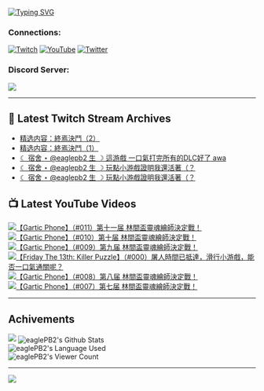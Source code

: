 <!--### Hello people, I'm EaglePB2 - The one who building something for fun 👋
Thank you for standby for this profile.   
The purpose of this profile is coming soon.   
You may come back later, as you wish if this readme.md is updated.   -->

<a href="https://git.io/typing-svg"><img src="https://readme-typing-svg.herokuapp.com?font=Fira+Code&duration=1000&pause=5000&vCenter=true&random=false&width=500&lines=%F0%9F%91%8B+Hello+Everyone%2C+I'm+EaglePB2.;%F0%9F%99%87+Thank+you+for+stopping+by+my+profile.+;%F0%9F%94%AD+%3D%3D%3D%3D+%F0%9F%94%AD;%F0%9F%91%8B+%E4%BD%A0%E5%A5%BD%EF%BC%8C%E6%AD%A1%E8%BF%8E%E4%BE%86%E5%88%B0%E6%88%91%E7%9A%84%E4%BB%A3%E7%A2%BC%E5%BA%AB%E3%80%82;%F0%9F%99%87+%E6%84%9F%E8%AC%9D%E5%89%8D%E4%BE%86%E5%8F%83%E8%A7%80%E5%B0%8F%E5%B1%8B+owo~" alt="Typing SVG" /></a>

### Connections:

[![Twitch](https://img.shields.io/badge/Twitch-9347FF?style=flat-square&logo=twitch&logoColor=white)](https://www.twitch.tv/eaglepb2)
[![YouTube](https://img.shields.io/badge/YouTube-%23FF0000.svg?style=flat-square&logo=YouTube&logoColor=white)](https://www.youtube.com/eaglepb2)
[![Twitter](https://img.shields.io/badge/Twitter-%231DA1F2.svg?style=flat-square&logo=Twitter&logoColor=white)](https://twitter.com/eaglepb2)

### Discord Server:

[![](https://invidget.switchblade.xyz/qKrub9b?theme=dark&language=ch)](https://discord.gg/qKrub9b)

---

## 👾 Latest Twitch Stream Archives
<!-- TWITCH:START -->
- [精选内容：終焉決鬥（2）](https://www.twitch.tv/videos/2400633957)
- [精选内容：終焉決鬥（1）](https://www.twitch.tv/videos/2400633622)
- [☾ 宿舍 ⋆ @eaglepb2 生 ☽ 這游戲 一口氣打完所有的DLC好了 awa](https://www.twitch.tv/videos/2398386125)
- [☾ 宿舍 ⋆ @eaglepb2 生 ☽ 玩點小游戲證明我還活著（？](https://www.twitch.tv/videos/2397695131)
- [☾ 宿舍 ⋆ @eaglepb2 生 ☽ 玩點小游戲證明我還活著（？](https://www.twitch.tv/videos/2395896833)
<!-- TWITCH:END -->



## 📺 Latest YouTube Videos
<!-- YOUTUBE:START -->
<!-- YOUTUBE:END -->

<!-- BEGIN YOUTUBE-CARDS -->
<a href="https://www.youtube.com/watch?v=ufFTN3FEnHU">
  <picture>
    <source media="(prefers-color-scheme: dark)" srcset="https://ytcards.demolab.com/?id=ufFTN3FEnHU&title=%E3%80%90Gartic+Phone%E3%80%91%EF%BC%88%23011%EF%BC%89%E7%AC%AC%E5%8D%81%E4%B8%80%E5%B1%8A+%E6%9E%97%E9%96%93%E7%9B%83%E9%9D%88%E9%AD%82%E7%B9%AA%E5%B8%AB%E6%B1%BA%E5%AE%9A%E6%88%B0%EF%BC%81&lang=zh&timestamp=1741423788&background_color=%230d1117&title_color=%23ffffff&stats_color=%23dedede&max_title_lines=1&width=250&border_radius=5&duration=8843">
    <img src="https://ytcards.demolab.com/?id=ufFTN3FEnHU&title=%E3%80%90Gartic+Phone%E3%80%91%EF%BC%88%23011%EF%BC%89%E7%AC%AC%E5%8D%81%E4%B8%80%E5%B1%8A+%E6%9E%97%E9%96%93%E7%9B%83%E9%9D%88%E9%AD%82%E7%B9%AA%E5%B8%AB%E6%B1%BA%E5%AE%9A%E6%88%B0%EF%BC%81&lang=zh&timestamp=1741423788&background_color=%23ffffff&title_color=%2324292f&stats_color=%2357606a&max_title_lines=1&width=250&border_radius=5&duration=8843" alt="【Gartic Phone】（#011）第十一届 林間盃靈魂繪師決定戰！" title="【Gartic Phone】（#011）第十一届 林間盃靈魂繪師決定戰！">
  </picture>
</a>
<a href="https://www.youtube.com/watch?v=rLiz6Daw1VU">
  <picture>
    <source media="(prefers-color-scheme: dark)" srcset="https://ytcards.demolab.com/?id=rLiz6Daw1VU&title=%E3%80%90Gartic+Phone%E3%80%91%EF%BC%88%23010%EF%BC%89%E7%AC%AC%E5%8D%81%E5%B1%8A+%E6%9E%97%E9%96%93%E7%9B%83%E9%9D%88%E9%AD%82%E7%B9%AA%E5%B8%AB%E6%B1%BA%E5%AE%9A%E6%88%B0%EF%BC%81&lang=zh&timestamp=1741328710&background_color=%230d1117&title_color=%23ffffff&stats_color=%23dedede&max_title_lines=1&width=250&border_radius=5&duration=10133">
    <img src="https://ytcards.demolab.com/?id=rLiz6Daw1VU&title=%E3%80%90Gartic+Phone%E3%80%91%EF%BC%88%23010%EF%BC%89%E7%AC%AC%E5%8D%81%E5%B1%8A+%E6%9E%97%E9%96%93%E7%9B%83%E9%9D%88%E9%AD%82%E7%B9%AA%E5%B8%AB%E6%B1%BA%E5%AE%9A%E6%88%B0%EF%BC%81&lang=zh&timestamp=1741328710&background_color=%23ffffff&title_color=%2324292f&stats_color=%2357606a&max_title_lines=1&width=250&border_radius=5&duration=10133" alt="【Gartic Phone】（#010）第十届 林間盃靈魂繪師決定戰！" title="【Gartic Phone】（#010）第十届 林間盃靈魂繪師決定戰！">
  </picture>
</a>
<a href="https://www.youtube.com/watch?v=ZZX9qT1WD6Y">
  <picture>
    <source media="(prefers-color-scheme: dark)" srcset="https://ytcards.demolab.com/?id=ZZX9qT1WD6Y&title=%E3%80%90Gartic+Phone%E3%80%91%EF%BC%88%23009%EF%BC%89%E7%AC%AC%E4%B9%9D%E5%B1%8A+%E6%9E%97%E9%96%93%E7%9B%83%E9%9D%88%E9%AD%82%E7%B9%AA%E5%B8%AB%E6%B1%BA%E5%AE%9A%E6%88%B0%EF%BC%81&lang=zh&timestamp=1741280380&background_color=%230d1117&title_color=%23ffffff&stats_color=%23dedede&max_title_lines=1&width=250&border_radius=5&duration=6825">
    <img src="https://ytcards.demolab.com/?id=ZZX9qT1WD6Y&title=%E3%80%90Gartic+Phone%E3%80%91%EF%BC%88%23009%EF%BC%89%E7%AC%AC%E4%B9%9D%E5%B1%8A+%E6%9E%97%E9%96%93%E7%9B%83%E9%9D%88%E9%AD%82%E7%B9%AA%E5%B8%AB%E6%B1%BA%E5%AE%9A%E6%88%B0%EF%BC%81&lang=zh&timestamp=1741280380&background_color=%23ffffff&title_color=%2324292f&stats_color=%2357606a&max_title_lines=1&width=250&border_radius=5&duration=6825" alt="【Gartic Phone】（#009）第九届 林間盃靈魂繪師決定戰！" title="【Gartic Phone】（#009）第九届 林間盃靈魂繪師決定戰！">
  </picture>
</a>
<a href="https://www.youtube.com/watch?v=Mxt4r8jVbkM">
  <picture>
    <source media="(prefers-color-scheme: dark)" srcset="https://ytcards.demolab.com/?id=Mxt4r8jVbkM&title=%E3%80%90Friday+The+13th%3A+Killer+Puzzle%E3%80%91%EF%BC%88%23000%EF%BC%89%E5%B1%A0%E4%BA%BA%E6%99%82%E9%96%93%E5%B7%B2%E6%8A%B5%E9%81%94%EF%BC%8C%E6%BB%91%E8%A1%8C%E5%B0%8F%E6%B8%B8%E6%88%B2%EF%BC%8C%E8%83%BD%E5%90%A6%E4%B8%80%E5%8F%A3%E6%B0%A3%E9%80%9A%E9%97%9C%E5%91%A2%EF%BC%9F&lang=zh&timestamp=1741251335&background_color=%230d1117&title_color=%23ffffff&stats_color=%23dedede&max_title_lines=1&width=250&border_radius=5&duration=13839">
    <img src="https://ytcards.demolab.com/?id=Mxt4r8jVbkM&title=%E3%80%90Friday+The+13th%3A+Killer+Puzzle%E3%80%91%EF%BC%88%23000%EF%BC%89%E5%B1%A0%E4%BA%BA%E6%99%82%E9%96%93%E5%B7%B2%E6%8A%B5%E9%81%94%EF%BC%8C%E6%BB%91%E8%A1%8C%E5%B0%8F%E6%B8%B8%E6%88%B2%EF%BC%8C%E8%83%BD%E5%90%A6%E4%B8%80%E5%8F%A3%E6%B0%A3%E9%80%9A%E9%97%9C%E5%91%A2%EF%BC%9F&lang=zh&timestamp=1741251335&background_color=%23ffffff&title_color=%2324292f&stats_color=%2357606a&max_title_lines=1&width=250&border_radius=5&duration=13839" alt="【Friday The 13th: Killer Puzzle】（#000）屠人時間已抵達，滑行小游戲，能否一口氣通關呢？" title="【Friday The 13th: Killer Puzzle】（#000）屠人時間已抵達，滑行小游戲，能否一口氣通關呢？">
  </picture>
</a>
<a href="https://www.youtube.com/watch?v=ocddcntCN3Q">
  <picture>
    <source media="(prefers-color-scheme: dark)" srcset="https://ytcards.demolab.com/?id=ocddcntCN3Q&title=%E3%80%90Gartic+Phone%E3%80%91%EF%BC%88%23008%EF%BC%89%E7%AC%AC%E5%85%AB%E5%B1%8A+%E6%9E%97%E9%96%93%E7%9B%83%E9%9D%88%E9%AD%82%E7%B9%AA%E5%B8%AB%E6%B1%BA%E5%AE%9A%E6%88%B0%EF%BC%81&lang=zh&timestamp=1741163170&background_color=%230d1117&title_color=%23ffffff&stats_color=%23dedede&max_title_lines=1&width=250&border_radius=5&duration=8335">
    <img src="https://ytcards.demolab.com/?id=ocddcntCN3Q&title=%E3%80%90Gartic+Phone%E3%80%91%EF%BC%88%23008%EF%BC%89%E7%AC%AC%E5%85%AB%E5%B1%8A+%E6%9E%97%E9%96%93%E7%9B%83%E9%9D%88%E9%AD%82%E7%B9%AA%E5%B8%AB%E6%B1%BA%E5%AE%9A%E6%88%B0%EF%BC%81&lang=zh&timestamp=1741163170&background_color=%23ffffff&title_color=%2324292f&stats_color=%2357606a&max_title_lines=1&width=250&border_radius=5&duration=8335" alt="【Gartic Phone】（#008）第八届 林間盃靈魂繪師決定戰！" title="【Gartic Phone】（#008）第八届 林間盃靈魂繪師決定戰！">
  </picture>
</a>
<a href="https://www.youtube.com/watch?v=L7VWW7LlN68">
  <picture>
    <source media="(prefers-color-scheme: dark)" srcset="https://ytcards.demolab.com/?id=L7VWW7LlN68&title=%E3%80%90Gartic+Phone%E3%80%91%EF%BC%88%23007%EF%BC%89%E7%AC%AC%E4%B8%83%E5%B1%8A+%E6%9E%97%E9%96%93%E7%9B%83%E9%9D%88%E9%AD%82%E7%B9%AA%E5%B8%AB%E6%B1%BA%E5%AE%9A%E6%88%B0%EF%BC%81&lang=zh&timestamp=1741066935&background_color=%230d1117&title_color=%23ffffff&stats_color=%23dedede&max_title_lines=1&width=250&border_radius=5&duration=11400">
    <img src="https://ytcards.demolab.com/?id=L7VWW7LlN68&title=%E3%80%90Gartic+Phone%E3%80%91%EF%BC%88%23007%EF%BC%89%E7%AC%AC%E4%B8%83%E5%B1%8A+%E6%9E%97%E9%96%93%E7%9B%83%E9%9D%88%E9%AD%82%E7%B9%AA%E5%B8%AB%E6%B1%BA%E5%AE%9A%E6%88%B0%EF%BC%81&lang=zh&timestamp=1741066935&background_color=%23ffffff&title_color=%2324292f&stats_color=%2357606a&max_title_lines=1&width=250&border_radius=5&duration=11400" alt="【Gartic Phone】（#007）第七届 林間盃靈魂繪師決定戰！" title="【Gartic Phone】（#007）第七届 林間盃靈魂繪師決定戰！">
  </picture>
</a>
<!-- END YOUTUBE-CARDS -->

---

## Achivements
[![](https://github-profile-trophy.vercel.app/?username=eaglepb2&theme=monokai&no-bg=true&&title=Repositories,Issues,Commit,MultiLanguage)](https://github.com/anuraghazra/github-readme-stats)
<img align="center" alt="eaglePB2's Github Stats" src="https://github-readme-stats.vercel.app/api?username=eaglePB2&show_icons=true&hide_border=true&theme=merko" />
<br>
<img align="center" alt="eaglePB2's Language Used" src="https://github-readme-stats.vercel.app/api/top-langs/?username=eaglePB2&show_icons=true&hide_border=true&theme=merko&layout=compact&langs_count=8" />
<br>
<img align="center" alt="eaglePB2's Viewer Count" src="https://visitcount.itsvg.in/api?id=eaglepb2&label=Profile%20Views&color=3&icon=5&pretty=true" />

<hr>

<!-- RANDOMQUOTE:START -->
![](https://quotes-github-readme.vercel.app/api?type=horizontal&theme=merko)
<!-- RANDOMQUOTE:END -->


<!--
       _____   _   _   _____       _____   _   _   ____   
      |_   _| | | | | |  ___|     |  ___| | \ | | |  _  \  
        | |   | |_| | | |___      | |___  |  \| | | | | | 
        | |   |  _  | |  ___|     |  ___| |     | | | | | 
        | |   | | | | | |___      | |___  | |\  | | |_| | 
        |_|   |_| |_| |_____|     |_____| |_| \_| |____ / 
      
-->
